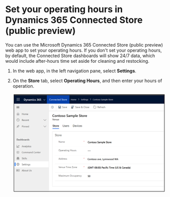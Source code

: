 

# Set your operating hours in Dynamics 365 Connected Store (public preview)

You can use the Microsoft Dynamics 365 Connected Store (public preview) web app to set your operating hours. If you don't set your operating hours, by default, the Connected Store dashboards will show 24/7 data, which would include after-hours time set aside for cleaning and restocking.

1. In the web app, in the left navigation pane, select **Settings**.

2. On the **Store** tab, select **Operating Hours**, and then enter your hours of operation.

    ![Operating hours field in web app Settings](media/web-app-settings-operating-hours.PNG "Operating hours field in web app Settings")

